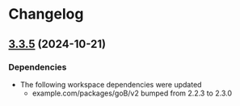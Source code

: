 # Changelog

## [3.3.5](https://github.com/spacecowboy/goworkspacetest/compare/v3.3.4...v3.3.5) (2024-10-21)


### Dependencies

* The following workspace dependencies were updated
  * example.com/packages/goB/v2 bumped from 2.2.3 to 2.3.0
